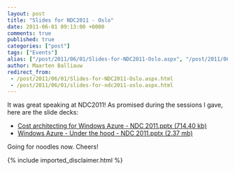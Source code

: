 ```yaml
---
layout: post
title: "Slides for NDC2011 - Oslo"
date: 2011-06-01 09:13:00 +0000
comments: true
published: true
categories: ["post"]
tags: ["Events"]
alias: ["/post/2011/06/01/Slides-for-NDC2011-Oslo.aspx", "/post/2011/06/01/slides-for-ndc2011-oslo.aspx"]
author: Maarten Balliauw
redirect_from:
 - /post/2011/06/01/Slides-for-NDC2011-Oslo.aspx.html
 - /post/2011/06/01/slides-for-ndc2011-oslo.aspx.html
---
```

<p>It was great speaking at&nbsp;NDC2011! As promised during the sessions I gave, here are the slide decks:</p>
<ul>
<li><a href="/files/2011/6/Cost+architecting+for+Windows+Azure+-+NDC+2011.pptx">Cost architecting for Windows Azure - NDC 2011.pptx (714.40 kb)</a></li>
<li><a href="/files/2011/6/Windows+Azure+-+Under+the+hood+-+NDC+2011.pptx">Windows Azure - Under the hood - NDC 2011.pptx (2.37 mb)</a></li>
</ul>
<p>Going for noodles now. Cheers!</p>
{% include imported_disclaimer.html %}
